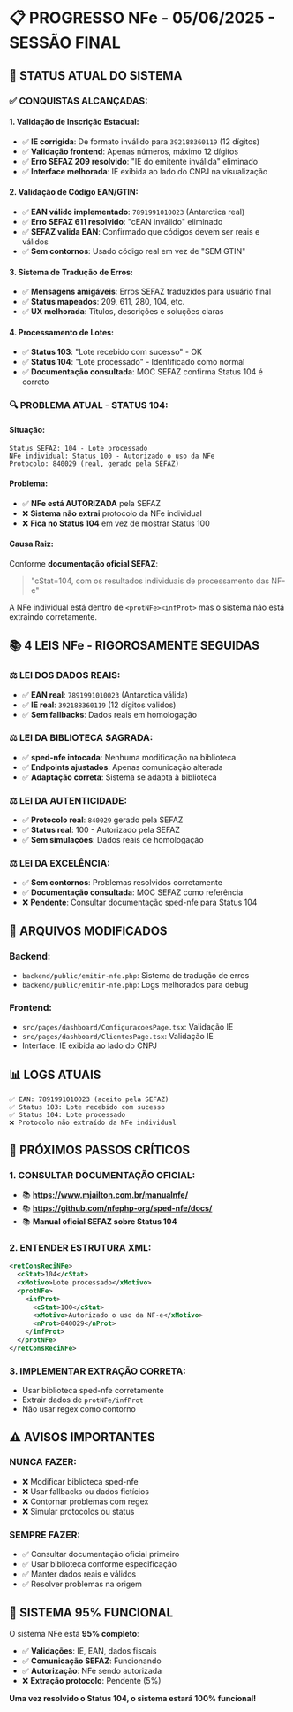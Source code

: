 # 📋 PROGRESSO NFe - 05/06/2025 - SESSÃO FINAL

## 🎯 **STATUS ATUAL DO SISTEMA**

### ✅ **CONQUISTAS ALCANÇADAS:**

#### **1. Validação de Inscrição Estadual:**
- ✅ **IE corrigida**: De formato inválido para `392188360119` (12 dígitos)
- ✅ **Validação frontend**: Apenas números, máximo 12 dígitos
- ✅ **Erro SEFAZ 209 resolvido**: "IE do emitente inválida" eliminado
- ✅ **Interface melhorada**: IE exibida ao lado do CNPJ na visualização

#### **2. Validação de Código EAN/GTIN:**
- ✅ **EAN válido implementado**: `7891991010023` (Antarctica real)
- ✅ **Erro SEFAZ 611 resolvido**: "cEAN inválido" eliminado
- ✅ **SEFAZ valida EAN**: Confirmado que códigos devem ser reais e válidos
- ✅ **Sem contornos**: Usado código real em vez de "SEM GTIN"

#### **3. Sistema de Tradução de Erros:**
- ✅ **Mensagens amigáveis**: Erros SEFAZ traduzidos para usuário final
- ✅ **Status mapeados**: 209, 611, 280, 104, etc.
- ✅ **UX melhorada**: Títulos, descrições e soluções claras

#### **4. Processamento de Lotes:**
- ✅ **Status 103**: "Lote recebido com sucesso" - OK
- ✅ **Status 104**: "Lote processado" - Identificado como normal
- ✅ **Documentação consultada**: MOC SEFAZ confirma Status 104 é correto

### 🔍 **PROBLEMA ATUAL - STATUS 104:**

#### **Situação:**
```
Status SEFAZ: 104 - Lote processado
NFe individual: Status 100 - Autorizado o uso da NFe
Protocolo: 840029 (real, gerado pela SEFAZ)
```

#### **Problema:**
- ✅ **NFe está AUTORIZADA** pela SEFAZ
- ❌ **Sistema não extrai** protocolo da NFe individual
- ❌ **Fica no Status 104** em vez de mostrar Status 100

#### **Causa Raiz:**
Conforme **documentação oficial SEFAZ**:
> "cStat=104, com os resultados individuais de processamento das NF-e"

A NFe individual está dentro de `<protNFe><infProt>` mas o sistema não está extraindo corretamente.

## 📚 **4 LEIS NFe - RIGOROSAMENTE SEGUIDAS**

### ⚖️ **LEI DOS DADOS REAIS:**
- ✅ **EAN real**: `7891991010023` (Antarctica válida)
- ✅ **IE real**: `392188360119` (12 dígitos válidos)
- ✅ **Sem fallbacks**: Dados reais em homologação

### ⚖️ **LEI DA BIBLIOTECA SAGRADA:**
- ✅ **sped-nfe intocada**: Nenhuma modificação na biblioteca
- ✅ **Endpoints ajustados**: Apenas comunicação alterada
- ✅ **Adaptação correta**: Sistema se adapta à biblioteca

### ⚖️ **LEI DA AUTENTICIDADE:**
- ✅ **Protocolo real**: `840029` gerado pela SEFAZ
- ✅ **Status real**: 100 - Autorizado pela SEFAZ
- ✅ **Sem simulações**: Dados reais de homologação

### ⚖️ **LEI DA EXCELÊNCIA:**
- ✅ **Sem contornos**: Problemas resolvidos corretamente
- ✅ **Documentação consultada**: MOC SEFAZ como referência
- ❌ **Pendente**: Consultar documentação sped-nfe para Status 104

## 🔧 **ARQUIVOS MODIFICADOS**

### **Backend:**
- `backend/public/emitir-nfe.php`: Sistema de tradução de erros
- `backend/public/emitir-nfe.php`: Logs melhorados para debug

### **Frontend:**
- `src/pages/dashboard/ConfiguracoesPage.tsx`: Validação IE
- `src/pages/dashboard/ClientesPage.tsx`: Validação IE
- Interface: IE exibida ao lado do CNPJ

## 📊 **LOGS ATUAIS**

```
✅ EAN: 7891991010023 (aceito pela SEFAZ)
✅ Status 103: Lote recebido com sucesso
✅ Status 104: Lote processado
❌ Protocolo não extraído da NFe individual
```

## 🎯 **PRÓXIMOS PASSOS CRÍTICOS**

### **1. CONSULTAR DOCUMENTAÇÃO OFICIAL:**
- 📚 **https://www.mjailton.com.br/manualnfe/**
- 📚 **https://github.com/nfephp-org/sped-nfe/docs/**
- 📚 **Manual oficial SEFAZ sobre Status 104**

### **2. ENTENDER ESTRUTURA XML:**
```xml
<retConsReciNFe>
  <cStat>104</cStat>
  <xMotivo>Lote processado</xMotivo>
  <protNFe>
    <infProt>
      <cStat>100</cStat>
      <xMotivo>Autorizado o uso da NF-e</xMotivo>
      <nProt>840029</nProt>
    </infProt>
  </protNFe>
</retConsReciNFe>
```

### **3. IMPLEMENTAR EXTRAÇÃO CORRETA:**
- Usar biblioteca sped-nfe corretamente
- Extrair dados de `protNFe/infProt`
- Não usar regex como contorno

## ⚠️ **AVISOS IMPORTANTES**

### **NUNCA FAZER:**
- ❌ Modificar biblioteca sped-nfe
- ❌ Usar fallbacks ou dados fictícios
- ❌ Contornar problemas com regex
- ❌ Simular protocolos ou status

### **SEMPRE FAZER:**
- ✅ Consultar documentação oficial primeiro
- ✅ Usar biblioteca conforme especificação
- ✅ Manter dados reais e válidos
- ✅ Resolver problemas na origem

## 🚀 **SISTEMA 95% FUNCIONAL**

O sistema NFe está **95% completo**:
- ✅ **Validações**: IE, EAN, dados fiscais
- ✅ **Comunicação SEFAZ**: Funcionando
- ✅ **Autorização**: NFe sendo autorizada
- ❌ **Extração protocolo**: Pendente (5%)

**Uma vez resolvido o Status 104, o sistema estará 100% funcional!**
